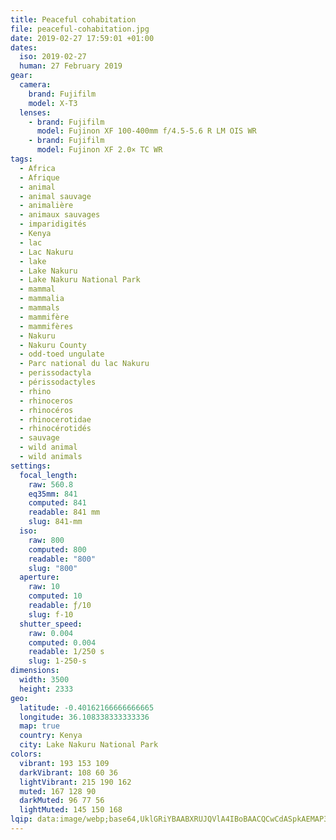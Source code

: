 ```yaml
---
title: Peaceful cohabitation
file: peaceful-cohabitation.jpg
date: 2019-02-27 17:59:01 +01:00
dates:
  iso: 2019-02-27
  human: 27 February 2019
gear:
  camera:
    brand: Fujifilm
    model: X-T3
  lenses:
    - brand: Fujifilm
      model: Fujinon XF 100-400mm f/4.5-5.6 R LM OIS WR
    - brand: Fujifilm
      model: Fujinon XF 2.0× TC WR
tags:
  - Africa
  - Afrique
  - animal
  - animal sauvage
  - animalière
  - animaux sauvages
  - imparidigités
  - Kenya
  - lac
  - Lac Nakuru
  - lake
  - Lake Nakuru
  - Lake Nakuru National Park
  - mammal
  - mammalia
  - mammals
  - mammifère
  - mammifères
  - Nakuru
  - Nakuru County
  - odd-toed ungulate
  - Parc national du lac Nakuru
  - perissodactyla
  - périssodactyles
  - rhino
  - rhinoceros
  - rhinocéros
  - rhinocerotidae
  - rhinocérotidés
  - sauvage
  - wild animal
  - wild animals
settings:
  focal_length:
    raw: 560.8
    eq35mm: 841
    computed: 841
    readable: 841 mm
    slug: 841-mm
  iso:
    raw: 800
    computed: 800
    readable: "800"
    slug: "800"
  aperture:
    raw: 10
    computed: 10
    readable: ƒ/10
    slug: f-10
  shutter_speed:
    raw: 0.004
    computed: 0.004
    readable: 1/250 s
    slug: 1-250-s
dimensions:
  width: 3500
  height: 2333
geo:
  latitude: -0.40162166666666665
  longitude: 36.108338333333336
  map: true
  country: Kenya
  city: Lake Nakuru National Park
colors:
  vibrant: 193 153 109
  darkVibrant: 108 60 36
  lightVibrant: 215 190 162
  muted: 167 128 90
  darkMuted: 96 77 56
  lightMuted: 145 150 168
lqip: data:image/webp;base64,UklGRiYBAABXRUJQVlA4IBoBAACQCwCdASpkAEMAP3Gmylq0v6krLrULW/AuCWUA0QgnzOdPr38w0a+a6+reDP7krKluZFZj4Yd6JcbpjCHp8mmzK6GoYvSNMIEK4L+k4QvjExA1mAH1VBLtbIAkNxkp6urO0fbiAAD9MuTcKB7CUdn1dgwMY69d/utQU/aG92a1qU09de9Fh8+KHtfLf5pMZ7c255ewd0E29NJDPg+mKwivfnmbBuH5Hsudp3AlYPg4TK8xhjNQqs03TG/NkAEUQEZ+QDApvjxSy18hzmTnE4/7BTWPThhO2B8eYOV2rwOt8Uvc4Zf+8z+CWhEB1qQsGrX5AjY64Z6LgoxBvSwQS3ff8keZRuykyvQwckTWvS3o2aJcC1RviCFL2gA=
---
```



